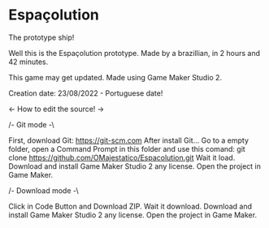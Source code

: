 # Espaçolution
The prototype ship!

Well this is the Espaçolution prototype. Made by a brazillian, in 2 hours and 42 minutes.

This game may get updated. Made using Game Maker Studio 2.

Creation date: 23/08/2022 - Portuguese date!

<- How to edit the source! ->

/- Git mode -\

First, download Git: https://git-scm.com
After install Git...
Go to a empty folder, open a Command Prompt in this folder and use this comand: git clone https://github.com/OMajestatico/Espacolution.git
Wait it load.
Download and install Game Maker Studio 2 any license.
Open the project in Game Maker.

/- Download mode -\

Click in Code Button and Download ZIP.
Wait it download.
Download and install Game Maker Studio 2 any license.
Open the project in Game Maker.
